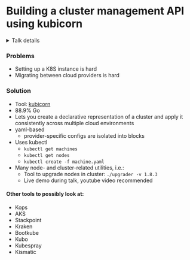 # Building a cluster management API using kubicorn
<details>
	<summary>Talk details</summary>
	<ul>
		<li>Speakers: <a href="https://twitter.com/kris__nova">Kris Nova</a> (Heptio) & <a href="https://github.com/roberthbailey">Robert Bailey</a> (Google)</li>
		<li><a href="https://youtu.be/nLxyyI1WV_w">Youtube-video</a></li>
		<li><a href="http://sched.co/CU67">Talk details on sched.com</a></li>
	</ul>
</details>

### Problems
* Setting up a K8S instance is hard
* Migrating between cloud providers is hard

### Solution
* Tool: [kubicorn](https://github.com/kris-nova/kubicorn)
* 88.9% Go
* Lets you create a declarative representation of a cluster and apply it consistently across multiple cloud environments
* yaml-based
  * provider-specific configs are isolated into blocks
* Uses kubectl
  * `kubectl get machines`
  * `kubectl get nodes`
  * `kubectl create -f machine.yaml`
* Many node- and cluster-related utilities, i.e.:
  * Tool to upgrade nodes in cluster: `./upgrader -v 1.8.3`
  * Live demo during talk, youtube video recommended


#### Other tools to possibly look at:
* Kops
* AKS
* Stackpoint
* Kraken
* Bootkube
* Kubo
* Kubespray
* Kismatic